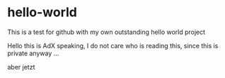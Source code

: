 # hello-world
This is a test for github with my own outstanding hello world project

Hello this is AdX speaking, I do not care who is reading this, since this is private anyway ...


aber jetzt